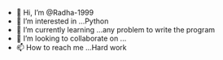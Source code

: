 - 👋 Hi, I’m @Radha-1999
- 👀 I’m interested in ...Python
- 🌱 I’m currently learning ...any problem to write the program
- 💞️ I’m looking to collaborate on ...
- 📫 How to reach me ...Hard work

<!---
Radha-1999/Radha-1999 is a ✨ special ✨ repository because its `README.md` (this file) appears on your GitHub profile.
You can click the Preview link to take a look at your changes.
--->
